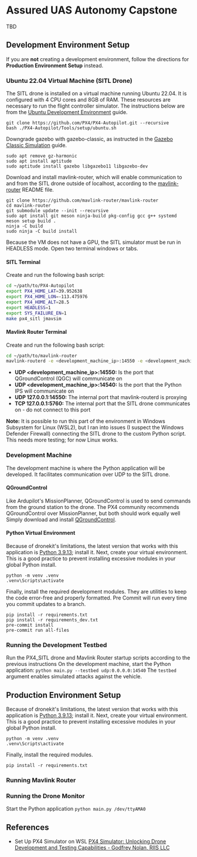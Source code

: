 # Assured UAS Autonomy Capstone
TBD

## Development Environment Setup
If you are **not** creating a development environment, follow the directions for **Production Environment Setup** instead.

### Ubuntu 22.04 Virtual Machine (SITL Drone)
The SITL drone is installed on a virtual machine running Ubuntu 22.04. It is configured with 4 CPU cores and 8GB of RAM. These resources are necessary to run the flight controller simulator. The instructions below are from the [Ubuntu Development Environment](https://docs.px4.io/main/en/dev_setup/dev_env_linux_ubuntu.html) guide.
```
git clone https://github.com/PX4/PX4-Autopilot.git --recursive
bash ./PX4-Autopilot/Tools/setup/ubuntu.sh
```
Downgrade gazebo with gazebo-classic, as instructed in the [Gazebo Classic Simulation](https://docs.px4.io/main/en/sim_gazebo_classic/) guide.
```
sudo apt remove gz-harmonic
sudo apt install aptitude
sudo aptitude install gazebo libgazebo11 libgazebo-dev
```
Download and install mavlink-router, which will enable communication to and from the SITL drone outside of localhost, according to the [mavlink-router](https://github.com/mavlink-router/mavlink-router) README file.
```
git clone https://github.com/mavlink-router/mavlink-router
cd mavlink-router
git submodule update --init --recursive
sudo apt install git meson ninja-build pkg-config gcc g++ systemd
meson setup build .
ninja -C build
sudo ninja -C build install
```

Because the VM does not have a GPU, the SITL simulator must be run in HEADLESS mode. Open two terminal windows or tabs.
#### SITL Terminal
Create and run the following bash script:
```bash
cd ~/path/to/PX4-Autopilot
export PX4_HOME_LAT=39.952638
export PX4_HOME_LON=-113.475976
export PX4_HOME_ALT=28.5
export HEADLESS=1
export SYS_FAILURE_EN=1
make px4_sitl jmavsim
```

#### Mavlink Router Terminal
Create and run the following bash script:
```bash
cd ~/path/to/mavlink-router
mavlink-routerd -e <development_machine_ip>:14550 -e <development_machine_ip>:14540 127.0.0.1:14550
```  
- **UDP <development_machine_ip>:14550:** Is the port that QGroundControl (QGC) will communicate on
- **UDP <development_machine_ip>:14540:** Is the port that the Python IPS will communicate on
- **UDP 127.0.0.1:14550:** The internal port that mavlink-routerd is proxying
- **TCP 127.0.0.1:5760:** The internal port that the SITL drone communicates on - do not connect to this port

**Note:** It is possible to run this part of the environment in Windows Subsystem for Linux (WSL2), but I ran into issues (I suspect the Windows Defender Firewall) connecting the SITL drone to the custom Python script. This needs more testing; for now Linux works.

### Development Machine
The development machine is where the Python application will be developed. It facilitates communication over UDP to the SITL drone.

#### QGroundControl
Like Ardupilot's MissionPlanner, QGroundControl is used to send commands from the ground station to the drone. The PX4 community recommends QGroundControl over MissionPlanner, but both should work equally well Simply download and install [QGroundControl](https://qgroundcontrol.com/downloads/).

#### Python Virtual Environment
Because of dronekit's limitations, the latest version that works with this application is [Python 3.9.13](https://www.python.org/downloads/release/python-3913/); install it. Next, create your virtual environment. This is a good practice to prevent installing excessive modules in your global Python install.
```
python -m venv .venv
.venv\Scripts\activate
```
Finally, install the required development modules. They are utilities to keep the code error-free and properly formatted. Pre Commit will run every time you commit updates to a branch.
```
pip install -r requirements.txt
pip install -r requirements_dev.txt
pre-commit install
pre-commit run all-files
```

### Running the Development Testbed
Run the PX4_SITL drone and Mavlink Router startup scripts according to the previous instructions
On the development machine, start the Python application:
```python main.py --testbed udp:0.0.0.0:14540```
The ```testbed``` argument enables simulated attacks against the vehicle.

## Production Environment Setup
Because of dronekit's limitations, the latest version that works with this application is [Python 3.9.13](https://www.python.org/downloads/release/python-3913/); install it. Next, create your virtual environment. This is a good practice to prevent installing excessive modules in your global Python install.
```
python -m venv .venv
.venv\Scripts\activate
```
Finally, install the required modules.
```
pip install -r requirements.txt
```

### Running Mavlink Router


### Running the Drone Monitor
Start the Python application
```python main.py /dev/ttyAMA0```

## References
- Set Up PX4 Simulator on WSL [PX4 Simulator: Unlocking Drone Development and Testing Capabilities - Godfrey Nolan, RIIS LLC](https://www.youtube.com/watch?v=sRQQimoGxu8)